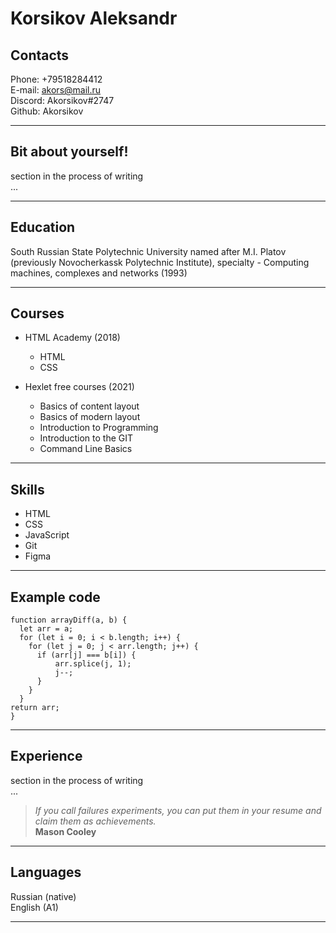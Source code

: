 # Korsikov Aleksandr

## Contacts

Phone: +79518284412  
E-mail: akors@mail.ru  
Discord: Akorsikov#2747  
Github: Akorsikov

---

## Bit about yourself!

section in the process of writing  
...

---

## Education

South Russian State Polytechnic University named after M.I. Platov (previously Novocherkassk Polytechnic Institute),
specialty - Computing machines, complexes and networks (1993)

---

## Courses

- HTML Academy (2018)

  - HTML
  - CSS

- Hexlet free courses (2021)
  - Basics of content layout
  - Basics of modern layout
  - Introduction to Programming
  - Introduction to the GIT
  - Command Line Basics

---

## Skills

- HTML
- CSS
- JavaScript
- Git
- Figma

---

## Example code

```
function arrayDiff(a, b) {
  let arr = a;
  for (let i = 0; i < b.length; i++) {
    for (let j = 0; j < arr.length; j++) {
      if (arr[j] === b[i]) {
          arr.splice(j, 1);
          j--;
      }
    }
  }
return arr;
}
```

---

## Experience

section in the process of writing  
...

> _If you call failures experiments, you can put them in your resume and claim them as achievements._  
> **Mason Cooley**

---

## Languages

Russian (native)  
English (A1)

---
